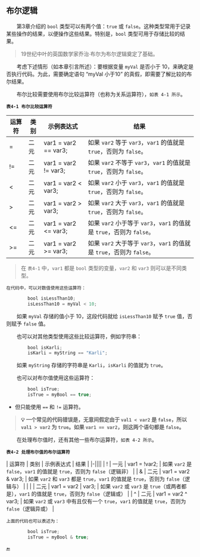 ## 布尔逻辑

&emsp;&emsp;第3章介绍的 `bool` 类型可以有两个值：`true` 或 `false`。这种类型常用于记录某些操作的结果，以便操作这些结果。特别是，`bool` 类型可用于存储比较的结果。

>19世纪中叶的英国数学家乔治∙布尔为布尔逻辑奠定了基础。

&emsp;&emsp;考虑下述情形（如本章引言所述）：要根据变量 `myVal` 是否小于 10，来确定是否执行代码。为此，需要确定语句 “myVal 小于10” 的真假，即需要了解比较的布尔结果。

&emsp;&emsp;布尔比较需要使用布尔比较运算符（也称为关系运算符），`如表 4-1 所示`。

**`表4-1 布尔比较运算符`**

| 运算符 | 类别 | 示例表达式 | 结果 |
|-|-|-|-|
| = | 二元 | var1 = var2 == var3; | 如果 `var2` 等于 `var3`，`var1` 的值就是 `true`，否则为 `false`。 |
| != | 二元 | var1 = var2 != var3; | 如果 `var2` 不等于 `var3`，`var1` 的值就是 `true`，否则为 `false`。 |
| < | 二元 | var1 = var2 < var3; | 如果 `var2` 小于 `var3`，`var1` 的值就是 `true`，否则为 `false`。 |
| > | 二元 | var1 = var2 > var3; | 如果 `var2` 大于 `var3`，`var1` 的值就是 `true`，否则为 `false`。 |
| <= | 二元 | var1 = var2 <= var3; | 如果 `var2` 小于等于 `var3`，`var1` 的值就是 `true`，否则为 `false`。 |
| >= | 二元 | var1 = var2 >= var3; | 如果 `var2` 大于等于 `var3`，`var1` 的值就是 `true`，否则为 `false`。 |

>在 `表4-1` 中，`var1` 都是 `bool` 类型的变量，`var2` 和 `var3` 则可以是不同类型。

    在代码中，可以对数值使用这些运算符：
```javascript
        bool isLessThan10;
        isLessThan10 = myVal < 10;
```

&emsp;&emsp;如果 `myVal` 存储的值小于 10，这段代码就给 `isLessThan10` 赋予 `true` 值，否则赋予 `false` 值。

&emsp;&emsp;也可以对其他类型使用这些比较运算符，例如字符串：

```javascript
        bool isKarli;
        isKarli = myString == "Karli";
```
&emsp;&emsp;如果 `myString` 存储的字符串是 `Karli`，`isKarli` 的值就为 `true`。

&emsp;&emsp;也可以对布尔值使用这些运算符：

```javascript
        bool isTrue;
        isTrue = myBool == true;
```
* 但只能使用 `==` 和 `!=` 运算符。

>**💡 一个常见的代码错误是，无意间假定由于 `val1 < var2` 是 `false`，所以 `val1 > var2` 为 `true`。如果 `var1 == var2`，则这两个语句都是 `false`。**

&emsp;&emsp;在处理布尔值时，还有其他一些布尔运算符，`如表 4-2 所示`。

**`表4-2 处理布尔值的布尔运算符`**

| 运算符 | 类别 | 示例表达式 | 结果 |
|-||||
| ! | 一元 | var1 = !var2; | 如果 `var2` 是 `false`，`var1` 的值就是 `true`，否则为 `false`（逻辑非） |
| & | 二元 | var1 = var2 & var3; | 如果 `var2` 和 `var3` 都是 `true`，`var1` 的值就是 `true`，否则为 `false`（逻辑与） |
| \| | 二元 | var1 = var2 \| var3; | 如果 `var2` 或 `var3` 是 `true`（或两者都是），`var1` 的值就是 `true`，否则为 `false`（逻辑或） |
| ^ | 二元 | var1 = var2 ^ var3; | 如果 `var2` 或 `var3` 中有且仅有一个 `true`，`var1` 的值就是 `true`，否则为 `false`（逻辑异或） |

    上面的代码也可以表述为：
```javascript
        bool isTrue;
        isTrue = myBool & true;
```














🔚